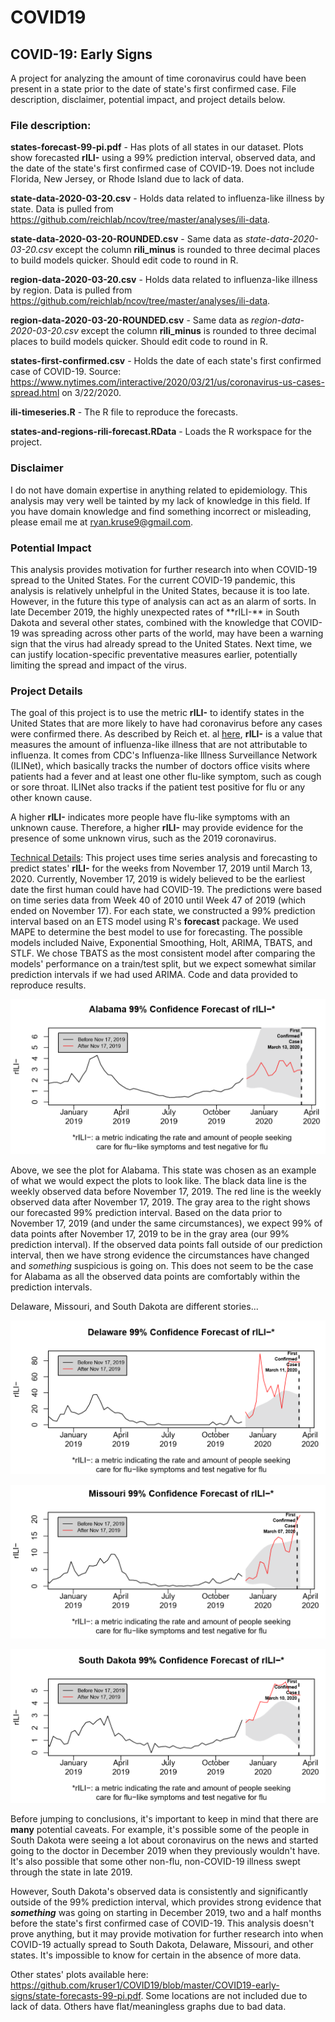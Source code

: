# COVID19

<h2>COVID-19: Early Signs</h2>
 A project for analyzing the amount of time coronavirus could have been present in a state prior to the date of state's first confirmed case. File description, disclaimer, potential impact, and project details below.

<h3>File description:</h3>

**states-forecast-99-pi.pdf** - Has plots of all states in our dataset. Plots show forecasted **rILI-** using a 99% prediction interval, observed data, and the date of the state's first confirmed case of COVID-19. Does not include Florida, New Jersey, or Rhode Island due to lack of data.

**state-data-2020-03-20.csv** - Holds data related to influenza-like illness by state. Data is pulled from https://github.com/reichlab/ncov/tree/master/analyses/ili-data.

**state-data-2020-03-20-ROUNDED.csv** - Same data as *state-data-2020-03-20.csv* except the column **rili_minus** is rounded to three decimal places to build models quicker. Should edit code to round in R.

**region-data-2020-03-20.csv** - Holds data related to influenza-like illness by region. Data is pulled from https://github.com/reichlab/ncov/tree/master/analyses/ili-data.

**region-data-2020-03-20-ROUNDED.csv** - Same data as *region-data-2020-03-20.csv* except the column **rili_minus** is rounded to three decimal places to build models quicker. Should edit code to round in R.

**states-first-confirmed.csv** - Holds the date of each state's first confirmed case of COVID-19. Source: https://www.nytimes.com/interactive/2020/03/21/us/coronavirus-us-cases-spread.html on 3/22/2020.

**ili-timeseries.R** - The R file to reproduce the forecasts.

**states-and-regions-rili-forecast.RData** - Loads the R workspace for the project.

<h3>Disclaimer</h3>

I do not have domain expertise in anything related to epidemiology. This analysis may very well be tainted by my lack of knowledge in this field. If you have domain knowledge and find something incorrect or misleading, please email me at ryan.kruse9@gmail.com.

<h3>Potential Impact</h3>
This analysis provides motivation for further research into when COVID-19 spread to the United States. For the current COVID-19 pandemic, this analysis is relatively unhelpful in the United States, because it is too late. However, in the future this type of analysis can act as an alarm of sorts. In late December 2019, the highly unexpected rates of **rILI-** in South Dakota and several other states, combined with the knowledge that COVID-19 was spreading across other parts of the world, may have been a warning sign that the virus had already spread to the United States. Next time, we can justify location-specific preventative measures earlier, potentially limiting the spread and impact of the virus.

<h3>Project Details</h3>

The goal of this project is to use the metric **rILI-** to identify states in the United States that are more likely to have had coronavirus before any cases were confirmed there. As described by Reich et. al [here](https://github.com/reichlab/ncov/blob/master/analyses/ili-labtest-report.pdf), **rILI-** is a value that measures the amount of influenza-like illness that are not attributable to influenza. It comes from CDC's Influenza-like Illness Surveillance Network (ILINet), which basically tracks the number of doctors office visits where patients had a fever and at least one other flu-like symptom, such as cough or sore throat. ILINet also tracks if the patient test positive for flu or any other known cause.

A higher **rILI-** indicates more people have flu-like symptoms with an unknown cause. Therefore, a higher **rILI-** may provide evidence for the presence of some unknown virus, such as the 2019 coronavirus.

<u>Technical Details</u>: This project uses time series analysis and forecasting to predict states' **rILI-** for the weeks from November 17, 2019 until March 13, 2020. Currently, November 17, 2019 is widely believed to be the earliest date the first human could have had COVID-19. The predictions were based on time series data from Week 40 of 2010 until Week 47 of 2019 (which ended on November 17). For each state, we constructed a 99% prediction interval based on an ETS model using R's **forecast** package. We used MAPE to determine the best model to use for forecasting. The possible models included Naive, Exponential Smoothing, Holt, ARIMA, TBATS, and STLF. We chose TBATS as the most consistent model after comparing the models' performance on a train/test split, but we expect somewhat similar prediction intervals if we had used ARIMA. Code and data provided to reproduce results.

![Alabama's rILI- 99% P.I.](images/Alabama-rILI-99.PNG)

Above, we see the plot for Alabama. This state was chosen as an example of what we would expect the plots to look like. The black data line is the weekly observed data before November 17, 2019. The red line is the weekly observed data after November 17, 2019. The gray area to the right shows our forecasted 99% prediction interval. Based on the data prior to November 17, 2019 (and under the same circumstances), we expect 99% of  data points after November 17, 2019 to be in the gray area (our 99% prediction interval). If the observed data points fall outside of our prediction interval, then we have strong evidence the circumstances have changed and *something* suspicious is going on. This does not seem to be the case for Alabama as all the observed data points are comfortably within the prediction intervals.

Delaware, Missouri, and South Dakota are different stories...

![Delaware's rILI- 99% P.I.](images/Delaware-rILI-99.PNG)

![Missouri's rILI- 99% P.I.](images/Missouri-rILI-99.PNG)

![South Dakota's rILI- 99% P.I.](images/SouthDakota-rILI-99.PNG)

Before jumping to conclusions, it's important to keep in mind that there are **many** potential caveats. For example, it's possible some of the people in South Dakota were seeing a lot about coronavirus on the news and started going to the doctor in December 2019 when they previously wouldn't have. It's also possible that some other non-flu, non-COVID-19 illness swept through the state in late 2019.

However, South Dakota's observed data is consistently and significantly outside of the 99% prediction interval, which provides strong evidence that ***something*** was going on starting in December 2019, two and a half months before the state's first confirmed case of COVID-19. This analysis doesn't prove anything, but it may provide motivation for further research into when COVID-19 actually spread to South Dakota, Delaware, Missouri, and other states. It's impossible to know for certain in the absence of more data.

Other states' plots available here: https://github.com/kruser1/COVID19/blob/master/COVID19-early-signs/state-forecasts-99-pi.pdf. Some locations are not included due to lack of data. Others have flat/meaningless graphs due to bad data.
